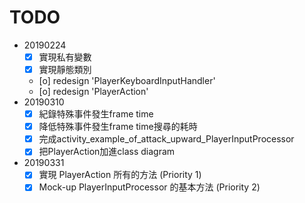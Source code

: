 # TODO

- 20190224
  - [x] 實現私有變數
  - [x] 實現靜態類別
  - [o] redesign 'PlayerKeyboardInputHandler'
  - [o] redesign 'PlayerAction'
- 20190310
  - [x] 紀錄特殊事件發生frame time
  - [x] 降低特殊事件發生frame time搜尋的耗時
  - [x] 完成activity_example_of_attack_upward_PlayerInputProcessor
  - [x] 把PlayerAction加進class diagram
- 20190331
  - [x] 實現 PlayerAction 所有的方法 (Priority 1)
  - [x] Mock-up PlayerInputProcessor 的基本方法 (Priority 2)